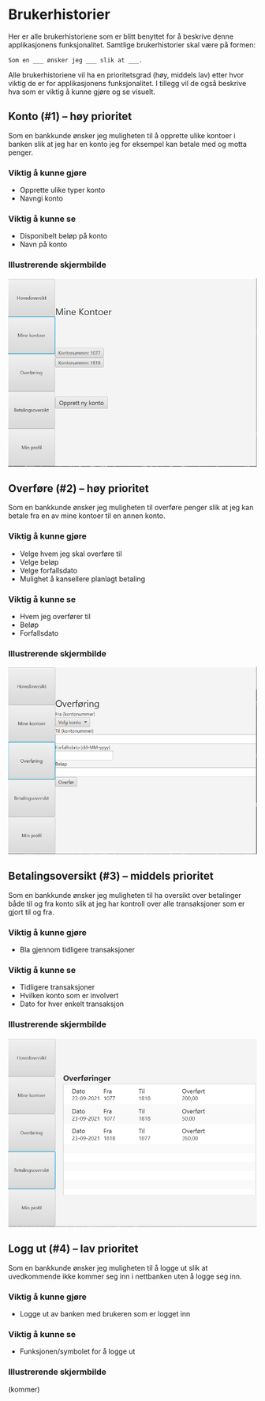 # Brukerhistorier

Her er alle brukerhistoriene som er blitt benyttet for å beskrive denne applikasjonens funksjonalitet. Samtlige brukerhistorier skal være på formen:


```
Som en ___ ønsker jeg ___ slik at ___.
```

Alle brukerhistoriene vil ha en prioritetsgrad (høy, middels lav) etter hvor viktig de er for applikasjonens funksjonalitet. I tillegg vil de også beskrive hva som er viktig å kunne gjøre og se visuelt. 

## Konto (#1) – høy prioritet
Som en bankkunde ønsker jeg muligheten til å opprette ulike kontoer i banken slik at jeg har en konto jeg for eksempel kan betale med og motta penger.

### Viktig å kunne gjøre
* Opprette ulike typer konto
* Navngi konto

### Viktig å kunne se
* Disponibelt beløp på konto
* Navn på konto

### Illustrerende skjermbilde
![](Illustration-us1.png)


## Overføre (#2) – høy prioritet
Som en bankkunde ønsker jeg muligheten til overføre penger slik at jeg kan betale fra en av mine kontoer til en annen konto. 

### Viktig å kunne gjøre
* Velge hvem jeg skal overføre til
* Velge beløp
* Velge forfallsdato
* Mulighet å kansellere planlagt betaling

### Viktig å kunne se
* Hvem jeg overfører til
* Beløp
* Forfallsdato

### Illustrerende skjermbilde
![](Illustration-us2.png)


## Betalingsoversikt (#3) – middels prioritet
Som en bankkunde ønsker jeg muligheten til ha oversikt over betalinger både til og fra konto slik at jeg har kontroll over alle transaksjoner som er gjort til og fra. 

### Viktig å kunne gjøre
* Bla gjennom tidligere transaksjoner


### Viktig å kunne se
* Tidligere transaksjoner
* Hvilken konto som er involvert
* Dato for hver enkelt transaksjon

### Illustrerende skjermbilde
![](Illustration-us3.png)


## Logg ut (#4) – lav prioritet
Som en bankkunde ønsker jeg muligheten til å logge ut slik at uvedkommende ikke kommer seg inn i nettbanken uten å logge seg inn. 

### Viktig å kunne gjøre
* Logge ut av banken med brukeren som er logget inn

### Viktig å kunne se
* Funksjonen/symbolet for å logge ut

### Illustrerende skjermbilde
(kommer)